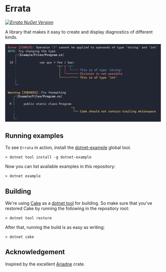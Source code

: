 # Errata

_[![Errata NuGet Version](https://img.shields.io/nuget/v/errata.svg?style=flat&label=NuGet%3A%20Errata)](https://www.nuget.org/packages/errata)_

A library that makes it easy to create and display diagnostics of
different kinds.

![Example](resources/gfx/screenshots/demo.png)

## Running examples

To see `Errata` in action, install the 
[dotnet-example](https://github.com/patriksvensson/dotnet-example)
global tool.

```
> dotnet tool install -g dotnet-example
```

Now you can list available examples in this repository:

```
> dotnet example
```

## Building

We're using [Cake](https://github.com/cake-build/cake) as a 
[dotnet tool](https://docs.microsoft.com/en-us/dotnet/core/tools/global-tools) 
for building. So make sure that you've restored Cake by running 
the following in the repository root:

```
> dotnet tool restore
```

After that, running the build is as easy as writing:

```
> dotnet cake
```

## Acknowledgement

Inspired by the excellent [Ariadne](https://github.com/zesterer/ariadne) crate.